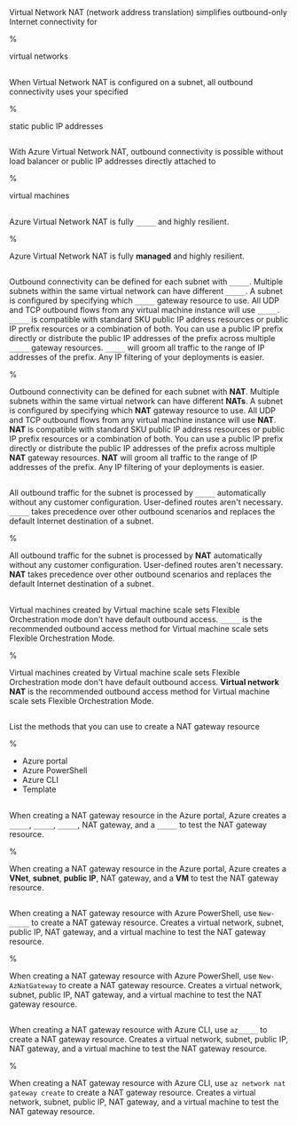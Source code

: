##

Virtual Network NAT (network address translation) simplifies outbound-only Internet connectivity for

%

virtual networks

##

When Virtual Network NAT is configured on a subnet, all outbound connectivity uses your specified

%

static public IP addresses

##

With Azure Virtual Network NAT, outbound connectivity is possible without load balancer or public IP addresses directly attached to

%

virtual machines

##

Azure Virtual Network NAT is fully `_____` and highly resilient.

%

Azure Virtual Network NAT is fully **managed** and highly resilient.

##

Outbound connectivity can be defined for each subnet with `_____`. Multiple subnets within the same virtual network can have different `_____`. A subnet is configured by specifying which `_____` gateway resource to use. All UDP and TCP outbound flows from any virtual machine instance will use `_____`. `_____` is compatible with standard SKU public IP address resources or public IP prefix resources or a combination of both. You can use a public IP prefix directly or distribute the public IP addresses of the prefix across multiple `_____` gateway resources. `_____` will groom all traffic to the range of IP addresses of the prefix. Any IP filtering of your deployments is easier.

%

Outbound connectivity can be defined for each subnet with **NAT**. Multiple subnets within the same virtual network can have different **NATs**. A subnet is configured by specifying which **NAT** gateway resource to use. All UDP and TCP outbound flows from any virtual machine instance will use **NAT**. **NAT** is compatible with standard SKU public IP address resources or public IP prefix resources or a combination of both. You can use a public IP prefix directly or distribute the public IP addresses of the prefix across multiple **NAT** gateway resources. **NAT** will groom all traffic to the range of IP addresses of the prefix. Any IP filtering of your deployments is easier.

##

All outbound traffic for the subnet is processed by `_____` automatically without any customer configuration. User-defined routes aren't necessary. `_____` takes precedence over other outbound scenarios and replaces the default Internet destination of a subnet.

%

All outbound traffic for the subnet is processed by **NAT** automatically without any customer configuration. User-defined routes aren't necessary. **NAT** takes precedence over other outbound scenarios and replaces the default Internet destination of a subnet.

##

Virtual machines created by Virtual machine scale sets Flexible Orchestration mode don't have default outbound access. `_____` is the recommended outbound access method for Virtual machine scale sets Flexible Orchestration Mode.

%

Virtual machines created by Virtual machine scale sets Flexible Orchestration mode don't have default outbound access. **Virtual network NAT** is the recommended outbound access method for Virtual machine scale sets Flexible Orchestration Mode.

##

List the methods that you can use to create a NAT gateway resource

%

- Azure portal
- Azure PowerShell
- Azure CLI
- Template

##

When creating a NAT gateway resource in the Azure portal, Azure creates a `_____`, `_____`, `_____`, NAT gateway, and a `_____` to test the NAT gateway resource.

%

When creating a NAT gateway resource in the Azure portal, Azure creates a **VNet**, **subnet**, **public IP**, NAT gateway, and a **VM** to test the NAT gateway resource.

##

When creating a NAT gateway resource with Azure PowerShell, use `New-_____` to create a NAT gateway resource. Creates a virtual network, subnet, public IP, NAT gateway, and a virtual machine to test the NAT gateway resource.

%

When creating a NAT gateway resource with Azure PowerShell, use `New-AzNatGateway` to create a NAT gateway resource. Creates a virtual network, subnet, public IP, NAT gateway, and a virtual machine to test the NAT gateway resource.

##

When creating a NAT gateway resource with Azure CLI, use `az_____` to create a NAT gateway resource. Creates a virtual network, subnet, public IP, NAT gateway, and a virtual machine to test the NAT gateway resource.

%

When creating a NAT gateway resource with Azure CLI, use `az network nat gateway create` to create a NAT gateway resource. Creates a virtual network, subnet, public IP, NAT gateway, and a virtual machine to test the NAT gateway resource.
